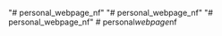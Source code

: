 "# personal_webpage_nf" 
"# personal_webpage_nf" 
"# personal_webpage_nf" 
#   p e r s o n a l _ w e b p a g e _ n f  
 